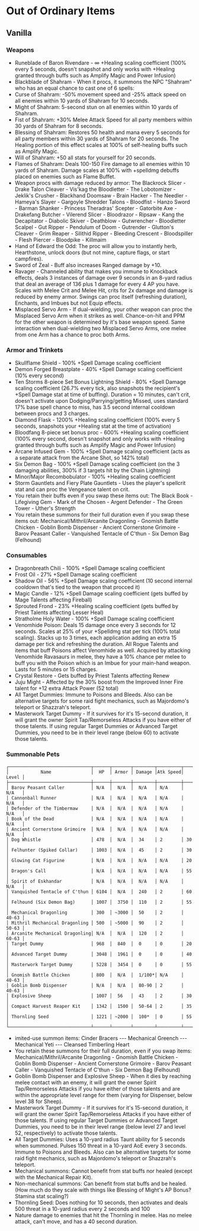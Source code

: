 # Out of Ordinary Items
## Vanilla
### Weapons
- Runeblade of Baron Rivendare - ∞ +Healing scaling coefficient (100% every 5 seconds, doesn't snapshot and only works with +Healing granted through buffs such as Amplify Magic and Power Infusion)
- Blackblade of Shahram - When it procs, it summons the NPC "Shahram" who has an equal chance to cast one of 6 spells:
- Curse of Shahram: -50% movement speed and -25% attack speed on all enemies within 10 yards of Shahram for 10 seconds.
- Might of Shahram: 5-second stun on all enemies within 10 yards of Shahram.
- Fist of Shahram: +30% Melee Attack Speed for all party members within 30 yards of Shahram for 8 seconds.
- Blessing of Shahram: Restores 50 health and mana every 5 seconds for all party members within 30 yards of Shahram for 20 seconds. The Healing portion of this effect scales at 100% of self-healing buffs such as Amplify Magic.
- Will of Shahram: +50 all stats for yourself for 20 seconds.
- Flames of Shahram: Deals 100-150 Fire damage to all enemies within 10 yards of Shahram. Damage scales at 100% with +spelldmg debuffs placed on enemies such as Flame Buffet.
- Weapon procs with damage reduced by armor: The Blackrock Slicer - Drake Talon Cleaver - Vis'kag the Bloodletter - The Lobotomizer - Jeklik's Crusher - Blackhand Doomsaw - Brain Hacker - The Needler - Hameya's Slayer - Gargoyle Shredder Talons - Bloodfist - Hanzo Sword - Barman Shanker - Princess Theradras' Scepter - Gatorbite Axe - Drakefang Butcher - Vilerend Slicer - Bloodrazor - Ripsaw - Kang the Decapitator - Diabolic Skiver - Deathblow - Gutwrencher - Bloodletter Scalpel - Gut Ripper - Pendulum of Doom - Gutrender - Glutton's Cleaver - Grim Reaper - Silithid Ripper - Bleeding Crescent - Bloodspiller - Flesh Piercer - Bloodpike - Killmaim
- Hand of Edward the Odd: The proc will allow you to instantly herb, Hearthstone, unlock doors (but not mine, capture flags, or start campfires).
- Sword of Zeal - Buff also increases Ranged damage by +10.
- Ravager - Channeled ability that makes you immune to Knockback effects, deals 3 instances of damage over 9 seconds in an 8-yard radius that deal an average of 136 plus 1 damage for every 4 AP you have. Scales with Melee Crit and Melee Hit, crits for 2x damage and damage is reduced by enemy armor. Swings can proc itself (refreshing duration), Enchants, and Imbues but not Equip effects.
- Misplaced Servo Arm - If dual-wielding, your other weapon can proc the Misplaced Servo Arm when it strikes as well. Chance-on-hit and PPM for the other weapon is determined by it's base weapon speed. Same interaction when dual-wielding two Misplaced Servo Arms, one melee from one Arm has a chance to proc both Arms.

### Armor and Trinkets
- Skullflame Shield - 100% +Spell Damage scaling coefficient
- Demon Forged Breastplate - 40% +Spell Damage scaling coefficient (10% every second)
- Ten Storms 8-piece Set Bonus Lightning Shield - 80% +Spell Damage scaling coefficient (26.7% every tick, also snapshots the recipient's +Spell Damage stat at time of buffing). Duration = 10 minutes, can't crit, doesn't activate upon Dodging/Parrying/getting Missed, uses standard 17% base spell chance to miss, has 3.5 second internal cooldown between procs and 3 charges.
- Diamond Flask - 1200% +Healing scaling coefficient (100% every 5 seconds, snapshots your +Healing stat at the time of activation)
- Bloodfang 8-piece set bonus proc - 600% +Healing scaling coefficient (100% every second, doesn't snapshot and only works with +Healing granted through buffs such as Amplify Magic and Power Infusion)
- Arcane Infused Gem - 100% +Spell Damage scaling coefficient (acts as a separate attack from the Arcane Shot, so 142% total)
- Six Demon Bag - 100% +Spell Damage scaling coefficient (on the 3 damaging abilities, 300% if 3 targets hit by the Chain Lightning)
- Minor/Major Recombobulator - 100% +Healing scaling coefficient
- Storm Gauntlets and Fiery Plate Gauntlets - Uses the player's spellcrit stat and can proc the Vengeance talent on crit.
- You retain their buffs even if you swap these items out: The Black Book - Lifegiving Gem - Mark of the Chosen - Argent Defender - The Green Tower - Uther's Strength
- You retain these summons for their full duration even if you swap these items out: Mechanical/Mithril/Arcanite Dragonling - Gnomish Battle Chicken - Goblin Bomb Dispenser - Ancient Cornerstone Grimoire - Barov Peasant Caller - Vanquished Tentacle of C'thun - Six Demon Bag (Felhound)

### Consumables
- Dragonbreath Chili - 100% +Spell Damage scaling coefficient
- Frost Oil - 27% +Spell Damage scaling coefficient
- Shadow Oil - 56% +Spell Damage scaling coefficient (10 second internal cooldown that's tied to the weapon that procced it)
- Magic Candle - 12% +Spell Damage scaling coefficient (gets buffed by Mage Talents affecting Fireball)
- Sprouted Frond - 23% +Healing scaling coefficient (gets buffed by Priest Talents affecting Lesser Heal)
- Stratholme Holy Water - 100% +Spell Damage scaling coefficient
- Venomhide Poison: Deals 15 damage once every 3 seconds for 12 seconds. Scales at 25% of your +Spelldmg stat per tick (100% total scaling). Stacks up to 3 times, each application adding an extra 15 damage per tick and refreshing the duration. All Rogue Talents and items that buff Poisons affect Venomhide as well. Acquired by attacking Venomhide Ravasaurs in melee, they have a 10% chance per melee to buff you with the Poison which is an Imbue for your main-hand weapon. Lasts for 5 minutes or 15 charges.
- Crystal Restore - Gets buffed by Priest Talents affecting Renew
- Juju Might - Affected by the 30% boost from the Improved Inner Fire talent for +12 extra Attack Power (52 total)
- All Target Dummies: Immune to Poisons and Bleeds. Also can be alternative targets for some raid fight mechanics, such as Majordomo's teleport or Shazzrah's teleport.
- Masterwork Target Dummy - If it survives for it's 15-second duration, it will grant the owner Spirit Tap/Remorseless Attacks if you have either of those talents. If using regular Target Dummies or Advanced Target Dummies, you need to be in their level range (below 60) to activate those talents.

### Summonable Pets
```
┌───────────────────────────────┬──────┬───────┬────────┬─────────┬───────┐
│            Name               │  HP  │ Armor │ Damage │Atk Speed│ Level │
├───────────────────────────────┼──────┼───────┼────────┼─────────┼───────┤
│ Barov Peasant Caller          │ N/A  │  N/A  │  N/A   │ N/A     │ N/A   │
│ Cannonball Runner             │ N/A  │  N/A  │  N/A   │ N/A     │ N/A   │
│ Defender of the Timbermaw     │ N/A  │  N/A  │  N/A   │ N/A     │ N/A   │
│ Book of the Dead              │ N/A  │  N/A  │  N/A   │ N/A     │ N/A   │
│ Ancient Cornerstone Grimoire  │ N/A  │  N/A  │  N/A   │ N/A     │ N/A   │
│ Dog Whistle                   │ 478  │  N/A  │  34    │ 2       │ 30    │
│ Felhunter (Spiked Collar)     │ 1003 │  N/A  │  45    │ 2       │ 30    │
│ Glowing Cat Figurine          │ N/A  │  N/A  │  N/A   │ N/A     │ 20    │
│ Dragon's Call                 │ N/A  │  N/A  │  N/A   │ N/A     │ 55    │
│ Spirit of Eskhandar           │ N/A  │  N/A  │  N/A   │ N/A     │ N/A   │
│ Vanquished Tentacle of C'thun │ 6104 │  N/A  │  240   │ 2       │ 60    │
│ Felhound (Six Demon Bag)      │ 1007 │  3750 │  110   │ 2       │ 55    │
│ Mechanical Dragonling         │ 300  │ ~3000 │  50    │ 2       │ 40-63 │
│ Mithril Mechanical Dragonling │ 500  │ ~5000 │  90    │ 2       │ 50-63 │
│ Arcanite Mechanical Dragonling│ N/A  │  N/A  │  120   │ 2       │ 60-63 │
│ Target Dummy                  │ 968  │  840  │  0     │ 0       │ 20    │
│ Advanced Target Dummy         │ 3048 │  1961 │  0     │ 0       │ 40    │
│ Masterwork Target Dummy       │ 5228 │  3454 │  0     │ 0       │ 55    │
│ Gnomish Battle Chicken        │ 800  │  N/A  │  1/100*│ N/A     │ 40-63 │
│ Goblin Bomb Dispenser         │ N/A  │  N/A  │  80-90 │ 2       │ 40-63 │
│ Explosive Sheep               │ 1007 │  56   │  43    │ 2       │ 30    │
│ Compact Harvest Reaper Kit    │ 1342 │  1500 │  50-64 │ 2       │ 35    │
│ Thornling Seed                │ 1221 │ ~2000 │  100*  │ 0       │ 55    │
└───────────────────────────────┴──────┴───────┴────────┴─────────┴───────┘
```
- imited-use summon items: Cinder Bracers --- Mechanical Greench --- Mechanical Yeti --- Cleansed Timberling Heart
- You retain these summons for their full duration, even if you swap items:  Mechanical/Mithril/Arcanite Dragonling - Gnomish Battle Chicken - Goblin Bomb Dispenser - Ancient Cornerstone Grimoire - Barov Peasant Caller - Vanquished Tentacle of C'thun - Six Demon Bag (Felhound)
- Goblin Bomb Dispenser and Explosive Sheep - When it dies by reaching melee contact with an enemy, it will grant the owner Spirit Tap/Remorseless Attacks if you have either of those talents and are within the appropriate level range for them (varying for Dispenser, below level 38 for Sheep).
- Masterwork Target Dummy - If it survives for it's 15-second duration, it will grant the owner Spirit Tap/Remorseless Attacks if you have either of those talents. If using regular Target Dummies or Advanced Target Dummies, you need to be in their level range (below level 27 and level 52, respectively) to activate those talents.
- All Target Dummies: Uses a 10-yard radius Taunt ability for 5 seconds when summoned. Pulses 150 threat in a 10-yard AoE every 3 seconds. Immune to Poisons and Bleeds. Also can be alternative targets for some raid fight mechanics, such as Majordomo's teleport or Shazzrah's teleport.
- Mechanical summons: Cannot benefit from stat buffs nor healed (except with the Mechanical Repair Kit).
- Non-mechanical summons: Can benefit from stat buffs and be healed. (How much do they scale with things like Blessing of Might's AP Bonus? Stamina stat scaling?)
- Thornling Seed: Does nothing for 10 seconds, then activates and deals 500 threat in a 10-yard radius every 2 seconds and 100 
- Nature damage to enemies that hit the Thornling in melee. Has no melee attack, can't move, and has a 40 second duration.

